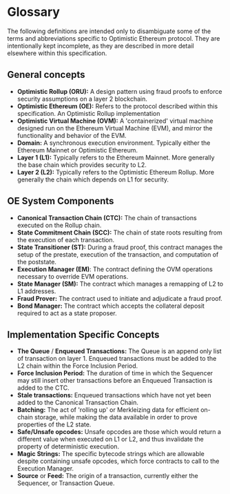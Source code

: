 # Glossary

The following definitions are intended only to disambiguate some of the terms and abbreviations specific to Optimistic Ethereum protocol. They are intentionally kept incomplete, as they are described in more detail elsewhere within this specification.

## General concepts

- **Optimistic Rollup (ORU):** A design pattern using fraud proofs to enforce security assumptions on a layer 2 blockchain.
- **Optimistic Ethereum (OE):** Refers to the protocol described within this specification. An Optimistic Rollup implementation
- **Optimistic Virtual Machine (OVM):** A 'containerized' virtual machine designed run on the Ethereum Virtual Machine (EVM), and mirror the functionality and behavior of the EVM.
- **Domain:** A synchronous execution environment. Typically either the Ethereum Mainnet or Optimistic Ethereum.
- **Layer 1 (L1):** Typically refers to the Ethereum Mainnet. More generally the base chain which provides security to L2.
- **Layer 2 (L2):** Typically refers to the Optimistic Ethereum Rollup. More generally the chain which depends on L1 for security.

## OE System Components

- **Canonical Transaction Chain (CTC):** The chain of transactions executed on the Rollup chain.
- **State Commitment Chain (SCC):** The chain of state roots resulting from the execution of each transaction.
- **State Transitioner (ST):** During a fraud proof, this contract manages the setup of the prestate, execution of the transaction, and computation of the poststate.
- **Execution Manager (EM)**: The contract defining the OVM operations necessary to override EVM operations.
- **State Manager (SM):** The contract which manages a remapping of L2 to L1 addresses.
- **Fraud Prover:** The contract used to initiate and adjudicate a fraud proof.
- **Bond Manager:** The contract which accepts the collateral deposit required to act as a state proposer.

## Implementation Specific Concepts

- **The Queue** / **Enqueued Transactions:** The Queue is an append only list of transaction on layer 1. Enqueued transactions must be added to the L2 chain within the Force Inclusion Period.
- **Force Inclusion Period:** The duration of time in which the Sequencer may still insert other transactions before an Enqueued Transaction is added to the CTC.
- **Stale transactions:** Enqueued transactions which have not yet been added to the Canonical Transaction Chain.
- **Batching:** The act of 'rolling up' or Merkleizing data for efficient on-chain storage, while making the data available in order to prove properties of the L2 state.
- **Safe/Unsafe opcodes:** Unsafe opcodes are those which would return a different value when executed on L1 or L2, and thus invalidate the property of deterministic execution.
- **Magic Strings:** The specific bytecode strings which are allowable despite containing unsafe opcodes, which force contracts to call to the Execution Manager.
- **Source** or **Feed:** The origin of a transaction, currently either the Sequencer, or Transaction Queue.

